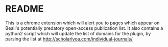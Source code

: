 # README #

This is a chrome extension which will alert you to pages which appear on Beall's potentially predatory open-access publication list. It also contains a python2 script which will update the list of domains for the plugin, by parsing the list at http://scholarlyoa.com/individual-journals/